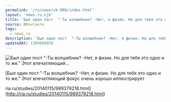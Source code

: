 ```yaml
---
permalink: '/ru/news/vk-908/index.html'
layout: 'news.ru.njk'
title: 'Был один пост  "-Ты волшебник? -Нет, я физик. Но для тебя это одно и то же." Этот впечатляющий…'
source: ВКонтакте
tags:
  - news_ru
description: 'Был один пост  "-Ты волшебник? -Нет, я физик. Но для тебя это одно и то же." Этот впечатляющий…'
updatedAt: 1389800958
---
```

![Был один пост  "-Ты волшебник? -Нет, я физик. Но для тебя это одно и то же." Этот впечатляющий…](https://sun9-56.userapi.com/c6042/v6042833/4b45/NnGcgDA37Nc.jpg)

[Был один пост
"-Ты волшебник?
-Нет, я физик. Но для тебя это одно и то же."
Этот впечатляющий фокус очень хорошо иллюстрирует

ria.ru/studies/20140115/989379218.html](http://ria.ru/studies/20140115/989379218.html)
